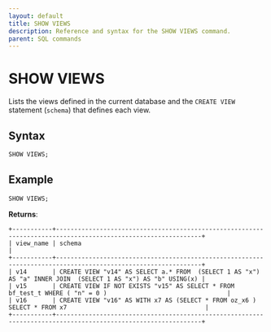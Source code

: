 ```yaml
---
layout: default
title: SHOW VIEWS
description: Reference and syntax for the SHOW VIEWS command.
parent: SQL commands
---
```


# SHOW VIEWS

Lists the views defined in the current database and the `CREATE VIEW` statement (`schema`) that defines each view.

## Syntax

```sql
SHOW VIEWS;
```

## Example

```sql
SHOW VIEWS;
```

**Returns**:

```
+-----------+--------------------------------------------------------------------------------------------------------------+
| view_name | schema                                                                                                       |
+-----------+--------------------------------------------------------------------------------------------------------------+
| v14       | CREATE VIEW "v14" AS SELECT a.* FROM  (SELECT 1 AS "x") AS "a" INNER JOIN  (SELECT 1 AS "x") AS "b" USING(x) |
| v15       | CREATE VIEW IF NOT EXISTS "v15" AS SELECT * FROM bf_test_t WHERE ( "n" = 0 )                                 |
| v16       | CREATE VIEW "v16" AS WITH x7 AS (SELECT * FROM oz_x6 ) SELECT * FROM x7                                      |
+-----------+--------------------------------------------------------------------------------------------------------------+
```
